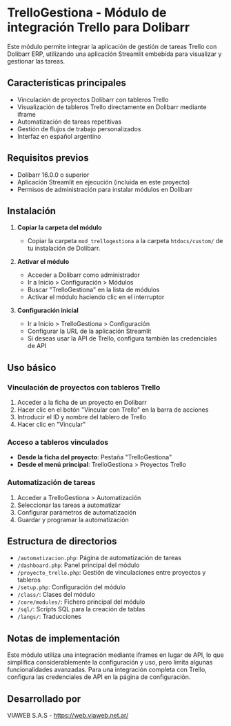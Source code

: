 # TrelloGestiona - Módulo de integración Trello para Dolibarr

Este módulo permite integrar la aplicación de gestión de tareas Trello con Dolibarr ERP, utilizando una aplicación Streamlit embebida para visualizar y gestionar las tareas.

## Características principales

- Vinculación de proyectos Dolibarr con tableros Trello
- Visualización de tableros Trello directamente en Dolibarr mediante iframe
- Automatización de tareas repetitivas
- Gestión de flujos de trabajo personalizados
- Interfaz en español argentino

## Requisitos previos

- Dolibarr 16.0.0 o superior
- Aplicación Streamlit en ejecución (incluida en este proyecto)
- Permisos de administración para instalar módulos en Dolibarr

## Instalación

1. **Copiar la carpeta del módulo**
   - Copiar la carpeta `mod_trellogestiona` a la carpeta `htdocs/custom/` de tu instalación de Dolibarr.

2. **Activar el módulo**
   - Acceder a Dolibarr como administrador
   - Ir a Inicio > Configuración > Módulos
   - Buscar "TrelloGestiona" en la lista de módulos
   - Activar el módulo haciendo clic en el interruptor

3. **Configuración inicial**
   - Ir a Inicio > TrelloGestiona > Configuración
   - Configurar la URL de la aplicación Streamlit
   - Si deseas usar la API de Trello, configura también las credenciales de API

## Uso básico

### Vinculación de proyectos con tableros Trello

1. Acceder a la ficha de un proyecto en Dolibarr
2. Hacer clic en el botón "Vincular con Trello" en la barra de acciones
3. Introducir el ID y nombre del tablero de Trello
4. Hacer clic en "Vincular"

### Acceso a tableros vinculados

- **Desde la ficha del proyecto**: Pestaña "TrelloGestiona"
- **Desde el menú principal**: TrelloGestiona > Proyectos Trello

### Automatización de tareas

1. Acceder a TrelloGestiona > Automatización
2. Seleccionar las tareas a automatizar
3. Configurar parámetros de automatización
4. Guardar y programar la automatización

## Estructura de directorios

- `/automatizacion.php`: Página de automatización de tareas
- `/dashboard.php`: Panel principal del módulo
- `/proyecto_trello.php`: Gestión de vinculaciones entre proyectos y tableros
- `/setup.php`: Configuración del módulo
- `/class/`: Clases del módulo
- `/core/modules/`: Fichero principal del módulo
- `/sql/`: Scripts SQL para la creación de tablas
- `/langs/`: Traducciones

## Notas de implementación

Este módulo utiliza una integración mediante iframes en lugar de API, lo que simplifica considerablemente la configuración y uso, pero limita algunas funcionalidades avanzadas. Para una integración completa con Trello, configura las credenciales de API en la página de configuración.

## Desarrollado por

VIAWEB S.A.S - https://web.viaweb.net.ar/